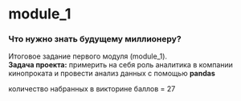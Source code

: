 # module_1
### Что нужно знать будущему миллионеру?
Итоговое задание первого модуля (module_1).     
**Задача проекта:** примерить на себя роль аналитика в компании кинопроката и провести анализ данных с помощью **pandas**

количество набранных в викторине баллов = 27

